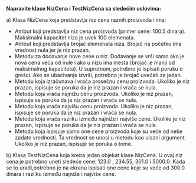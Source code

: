 **Napravite klase NizCena i TestNizCena sa sledećim uslovima:**

a)	Klasa NizCena koja predstavlja niz cena raznih proizvoda i ima: 
-	Atribut koji predstavlja niz cena proizvoda (primer cene: 100.5 dinara). Maksimalni kapacitet niza je uvek 100 elemenata. 
-	Atribut koji predstavlja brojač elemenata niza. Brojač na početku ima vrednost nula jer je niz prazan. 
-	Metodu za dodavanje nove cene u niz. Dodavanje se vrši samo ako je nova cena veća od nule i ako u nizu ima mesta (brojač je manji od maksimalnog kapaciteta). U suprotnom, potrebno je ispisati poruku o grešci. Ako se ubacivanje izvrši, potrebno je brojač uvećati za jedan. 
-	Metodu koja izračunava i vraća prosečnu cenu proizvoda. Ukoliko je niz prazan, ispisuje se poruka da je niz prazan i vraća se nula. 
-	Metodu koja vraća najnižu cenu proizvoda. Ukoliko je niz prazan, ispisuje se poruka da je niz prazan i vraća se nula. 
-	Metodu koja vraća najvišu cenu proizvoda. Ukoliko je niz prazan, ispisuje se poruka da je niz prazan i vraća se nula. 
-	Metodu koja vraća razliku između najniže i najviše cene. Ukoliko je niz prazan, ispisuje se poruka da je niz prazan i vraća se nula. 
-	Metodu koja ispisuje samo one cene proizvoda koje su veće od neke zadate vrednosti. Ta vrednost se unosi u metodu kao ulazni argument. Ukoliko je niz prazan, ispisuje se poruka o tome. 

b)	Klasa TestNizCena koja kreira jedan objekat klase NizCena. U ovaj niz cena je potrebno uneti sledeće cene: 123.0 , 234.55, 301.0 i 5000.0. Kada se to uradi,potrebno je na ekranu ispisati one cene koje su veće od 300.0 dinara i razliku između najniže i najviše cene. 
